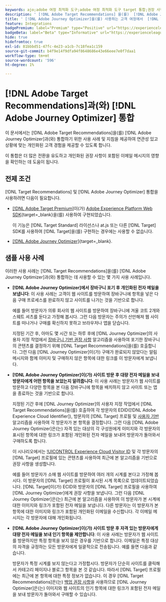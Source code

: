 ```yaml
---
keywords: ajo;adobe 여정 최적화 도구;adobe 여정 최적화 도구 target 통합;권장 사항;target 권장 사항;통합
description: ' [!DNL Adobe Target Recommendations] 을(를)  [!DNL Adobe Journey Optimizer]과(와) 통합합니다.'
title: ' [!DNL Adobe Journey Optimizer]을(를) 사용하는 고객 여정에서  [!DNL Target Recommendations] 을(를) 사용하려면 어떻게 합니까?'
feature: Integrations
badgePremium: label="Premium" type="Positive" url="https://experienceleague.adobe.com/docs/target/using/introduction/intro.html?lang=en#premium newtab=true" tooltip="Target Premium에 포함된 내용을 확인합니다."
badgeBeta: label="Beta" type="Informative" url="https://experienceleague.adobe.com/docs/target/using/introduction/intro.html#beta newtab=true" tooltip=" [!DNL Adobe Target]의 Beta 기능"
hide: true
hidefromtoc: true
exl-id: 81bbbd51-47fc-4e23-a1cb-7c18fea1c159
source-git-commit: b4f9e14f9dfa94f8648686e43e66eee7e0f7daa1
workflow-type: tm+mt
source-wordcount: '596'
ht-degree: 1%

---
```


# [!DNL Adobe Target Recommendations]과(와) [!DNL Adobe Journey Optimizer] 통합

이 문서에서는 [!DNL Adobe Target Recommendations]을(를) [!DNL Adobe Journey Optimizer]과(와) 통합하기 위한 사용 사례 및 지침을 제공하여 연관성 있고 상황에 맞는 개인화된 고객 경험을 제공할 수 있도록 합니다.

이 통합은 더 많은 전환을 유도하고 개인화된 권장 사항이 포함된 이메일 메시지의 영향을 확인하는 데 도움이 됩니다.

## 전제 조건

[!DNL Target Recommendations] 및 [!DNL Adobe Journey Optimizer] 통합을 사용하려면 다음이 필요합니다.

* [[!DNL Adobe Target Premium]](/help/main/c-intro/intro.md#premium)이(가) [Adobe Experience Platform Web SDK](https://experienceleague.adobe.com/en/docs/target-dev/developer/client-side/aep-web-sdk){target=_blank}을(를) 사용하여 구현되었습니다.

  이 기능은 [!DNL Target Standard] 라이선스나 at.js 또는 다른 [!DNL Target] SDK를 사용하여 [!DNL Target]을(를) 구현하는 경우에는 사용할 수 없습니다.

* [[!DNL Adobe Journey Optimizer]](https://experienceleague.adobe.com/en/docs/journey-optimizer/using/ajo-home){target=_blank}.

## 샘플 사용 사례

이러한 사용 사례는 [!DNL Target Recommendations]을(를) [!DNL Adobe Journey Optimizer]과(와) 통합하는 데 사용할 수 있는 몇 가지 사용 사례입니다.

* **[!DNL Adobe Journey Optimizer]에서 장바구니 포기 후 개인화된 전자 메일을 보냅니다**: 이 사용 사례는 고객이 웹 사이트를 방문하여 장바구니에 항목을 넣은 다음 구매 프로세스를 완료하지 않고 사이트를 나가는 것을 기반으로 합니다.

  예를 들어 방문자가 의류 회사의 웹 사이트를 방문하여 장바구니에 겨울 코트 2개와 스웨트 셔츠를 둔다고 가정해 봅시다. 그런 다음 방문자는 주의가 산만해져 웹 사이트를 떠나거나 구매를 확신하지 못하고 브라우저나 앱을 닫습니다.

  지정된 기간 후, 아마도 몇 시간 또는 하루 후에 [!DNL Journey Optimizer]의 사용자 지정 작업에서 [장바구니 기반 권장 사항](/help/main/c-recommendations/c-algorithms/base-the-recommendation-on-a-recommendation-key.md) 알고리즘을 사용하여 포기한 장바구니의 콘텐츠를 결정하기 위해 [!DNL Target Recommendations]을(를) 호출합니다. 그런 다음 [!DNL Journey Optimizer]이(가) 구매가 완료되지 않았다는 알림 메시지와 함께 이미지 및 구매하지 않은 항목에 대한 링크를 이 방문자에게 보냅니다.

* **[!DNL Adobe Journey Optimizer]이(가) 사이트 방문 후 대량 전자 메일을 보내 방문자에게 어떤 항목을 보았는지 알려줍니다**: 이 사용 사례는 방문자가 웹 사이트를 방문하고 다양한 항목을 본 다음 장바구니에 항목을 배치하지 않고 사이트 또는 앱을 종료하는 것을 기반으로 합니다.

  지정된 기간 후에 [!DNL Journey Optimizer]의 사용자 지정 작업에서 [!DNL Target Recommendations]을(를) 호출하여 각 방문자의 EDID([!DNL Adobe Experience Cloud Identifier]), 방문자의 [!DNL Target] 프로필 및 [사용자 기반](/help/main/c-recommendations/c-algorithms/base-the-recommendation-on-a-recommendation-key.md) 알고리즘을 사용하여 각 방문자가 본 항목을 결정합니다. 그런 다음 [!DNL Adobe Journey Optimizer]은(는) 자격 있는 대상의 각 구성원에게 이미지와 각 방문자의 표시된 항목에 대한 링크가 포함된 개인화된 전자 메일을 보내어 방문자가 돌아와서 구매하도록 합니다.

  이 시나리오에서는 [!UICONTROL Experience Cloud Visitor ID](ECID) 및 각 방문자의 [!DNL Target] 프로필에 있는 콘텐츠를 사용하여 최근에 본 알고리즘을 기반으로 권장 사항을 생성합니다.

  예를 들어 방문자가 소매 웹 사이트를 방문하여 여러 개의 시계를 본다고 가정해 봅시다. 이 방문자의 [!DNL Target] 프로필이 표시된 시계 목록으로 업데이트되었습니다. [!DNL Target]이(가) ECID와 방문자의 [!DNL Target] 프로필을 사용하여 [!DNL Journey Optimizer]에게 권장 사항을 보냅니다. 그런 다음 [!DNL Journey Optimizer]은(는) 최근에 본 알고리즘을 사용하여 이 방문자가 본 시계에 대한 이미지와 링크가 포함된 전자 메일을 보냅니다. 다른 방문자는 이 방문자가 본 항목에 대한 이미지와 링크가 포함된 개인화된 이메일을 수신합니다. 각 이메일 메시지는 각 방문자에 대해 개인화됩니다.

* **[!DNL Adobe Journey Optimizer]이(가) 사이트 방문 후 자격 있는 방문자에게 대량 전자 메일을 보내 인기 항목을 제안합니다**: 이 사용 사례는 방문자가 웹 사이트를 방문하지만 특정 항목을 보지 않은 경우를 기반으로 합니다. 이메일은 특정 대상의 자격을 규정하는 모든 방문자에게 일괄적으로 전송됩니다. 예를 들면 다음과 같습니다.

  방문자가 특정 시계를 보지 않는다고 가정합시다. 방문자가 단순히 사이트를 클릭해서 카테고리 페이지나 블로그 항목을 본 것 같습니다. 따라서 [!DNL Target] 프로필에는 최근에 본 항목에 대한 특정 정보가 없습니다. 이 경우 [!DNL Target Recommendations]은(는) [백업 권장 사항](/help/main/c-recommendations/c-algorithms/backup-recs.md)을 사용하므로 [!DNL Journey Optimizer]은(는) 이미지와 웹 사이트의 인기 항목에 대한 링크가 포함된 전자 메일을 보내 방문자가 돌아와서 구매할 수 있습니다.
